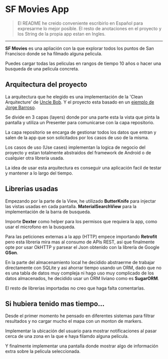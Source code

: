 # SF Movies App

> El README he creido conveniente escribirlo en Español para expresarme lo mejor posible. El resto de anotaciones en el proyecto y los String de la propia app estan en Ingles.

---

**SF Movies** es una apliación con la que explorar todos los puntos de San Francisco donde se ha
filmado alguna pelicula.

Puedes cargar todas las peliculas en rangos de tiempo 10 años o hacer una busqueda de una pelicula concreta.

## Arquitectura del proyecto

La arquitectura que he elegido es una implementación de la 'Clean Arquitecture' de [Uncle Bob]().
Y el proyecto esta basado en un [ejemplo de Jorge Barroso]().

Se divide en 3 capas (layers) donde por una parte esta la vista que pinta la pantalla y utiliza un Presenter para comunicarse con la capa repositorio.

La capa repositorio se encarga de gestionar todos los datos que entran y salen de la app que son solicitados por los casos de uso de la misma.

Los casos de uso (Use cases) implementan la logica de negocio del proyecto y estan totalmente abstraidos del
framework de Android o de cualquier otra librería usada.

La idea de usar esta arquitectura es conseguir una aplicación facil de testar y mantener a lo largo del tiempo.

## Librerias usadas

Empezando por la parte de la View, he utilizado **ButterKnife** para injectar las vistas usadas en cada pantalla. **MaterialSearchView** para la implementación de la barra de busqueda.

Importe **Dexter** como helper para los permisos que requiera la app, como usar el microfono en la busqueda.

Para las peticiones externas a la app (HTTP) empece importando **Retrofit** pero esta libreria mira mas al consumo de APIs REST, así que finalmente opte por usar OkHTTP y parsear el Json obtenido con la librería de Google **GSon**.

En la parte del almacenamiento local he decidido abstraerme de trabajar directamente con SQLite y asi ahorrar tiempo usando un ORM, dado que no es una tabla de datos muy compleja ni hago uso muy complicado de los datos almacenados, he decidido usar un ORM liviano como es **SugarORM**.

El resto de librerias importadas no creo que haga falta comentarlas.

## Si hubiera tenido mas tiempo...

Desde el primer momento he pensado en diferentes sistemas para filtrar resultados y no cargar mucho el mapa con un monton de markers.

Implementar la ubicación del usuario para mostrar notificaciones al pasar cerca de una zona en la que e haya filamdo alguna pelicula.

Y finalmente implementar una pantalla donde mostrar algo de información extra sobre la pelicula seleccionada.
